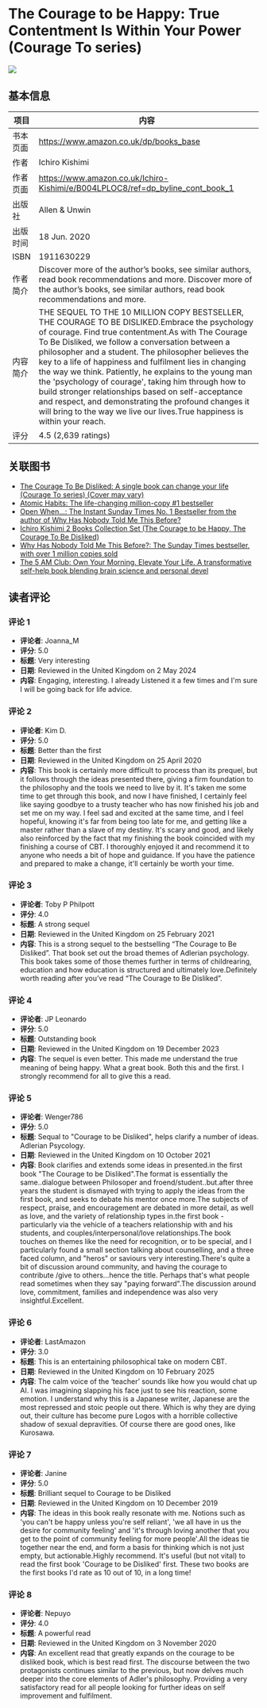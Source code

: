 # The Courage to be Happy: True Contentment Is Within Your Power (Courage To series)

![](https://m.media-amazon.com/images/I/710n+KyystL._SL1500_.jpg)

## 基本信息

| 项目 | 内容 |
| --- | --- |
| 书本页面 | https://www.amazon.co.uk/dp/books_base |
| 作者 | Ichiro Kishimi |
| 作者页面 | https://www.amazon.co.uk/Ichiro-Kishimi/e/B004LPLOC8/ref=dp_byline_cont_book_1 |
| 出版社 | Allen & Unwin |
| 出版时间 | 18 Jun. 2020 |
| ISBN | 1911630229 |
| 作者简介 | Discover more of the author’s books, see similar authors, read book recommendations and more. Discover more of the author’s books, see similar authors, read book recommendations and more. |
| 内容简介 | THE SEQUEL TO THE 10 MILLION COPY BESTSELLER, THE COURAGE TO BE DISLIKED.Embrace the psychology of courage. Find true contentment.As with The Courage To Be Disliked, we follow a conversation between a philosopher and a student. The philosopher believes the key to a life of happiness and fulfilment lies in changing the way we think. Patiently, he explains to the young man the 'psychology of courage', taking him through how to build stronger relationships based on self-acceptance and respect, and demonstrating the profound changes it will bring to the way we live our lives.True happiness is within your reach. |
| 评分 | 4.5 (2,639 ratings) |

## 关联图书

- [The Courage To Be Disliked: A single book can change your life (Courage To series) (Cover may vary)](https://www.amazon.co.uk/Courage-Be-Disliked-yourself-happiness/dp/176063073X/ref=pd_vtp_h_pd_vtp_h_d_sccl_1/257-3686364-7524253?pd_rd_w=AycQ2&content-id=amzn1.sym.27b8d297-93e8-4664-82f7-98afee526b43&pf_rd_p=27b8d297-93e8-4664-82f7-98afee526b43&pf_rd_r=R2ST5XMS6RYEZQTN6TPE&pd_rd_wg=5LI4c&pd_rd_r=881aed33-0d83-4165-ad29-bf63bbe339fb&pd_rd_i=176063073X&psc=1)
- [Atomic Habits: The life-changing million-copy #1 bestseller](https://www.amazon.co.uk/Atomic-Habits-Proven-Build-Break/dp/1847941834/ref=pd_vtp_h_pd_vtp_h_d_sccl_2/257-3686364-7524253?pd_rd_w=AycQ2&content-id=amzn1.sym.27b8d297-93e8-4664-82f7-98afee526b43&pf_rd_p=27b8d297-93e8-4664-82f7-98afee526b43&pf_rd_r=R2ST5XMS6RYEZQTN6TPE&pd_rd_wg=5LI4c&pd_rd_r=881aed33-0d83-4165-ad29-bf63bbe339fb&pd_rd_i=1847941834&psc=1)
- [Open When…: The Instant Sunday Times No. 1 Bestseller from the author of Why Has Nobody Told Me This Before?](https://www.amazon.co.uk/Open-When-Instant-Sunday-Bestseller/dp/0241663938/ref=pd_vtp_h_pd_vtp_h_d_sccl_3/257-3686364-7524253?pd_rd_w=AycQ2&content-id=amzn1.sym.27b8d297-93e8-4664-82f7-98afee526b43&pf_rd_p=27b8d297-93e8-4664-82f7-98afee526b43&pf_rd_r=R2ST5XMS6RYEZQTN6TPE&pd_rd_wg=5LI4c&pd_rd_r=881aed33-0d83-4165-ad29-bf63bbe339fb&pd_rd_i=0241663938&psc=1)
- [Ichiro Kishimi 2 Books Collection Set (The Courage to be Happy, The Courage To Be Disliked)](https://www.amazon.co.uk/Courage-Happy-Hardcover-Disliked-Collection/dp/912385877X/ref=pd_vtp_h_pd_vtp_h_d_sccl_4/257-3686364-7524253?pd_rd_w=AycQ2&content-id=amzn1.sym.27b8d297-93e8-4664-82f7-98afee526b43&pf_rd_p=27b8d297-93e8-4664-82f7-98afee526b43&pf_rd_r=R2ST5XMS6RYEZQTN6TPE&pd_rd_wg=5LI4c&pd_rd_r=881aed33-0d83-4165-ad29-bf63bbe339fb&pd_rd_i=912385877X&psc=1)
- [Why Has Nobody Told Me This Before?: The Sunday Times bestseller, with over 1 million copies sold](https://www.amazon.co.uk/Why-Nobody-Told-This-Before/dp/0241529719/ref=pd_vtp_h_pd_vtp_h_d_sccl_5/257-3686364-7524253?pd_rd_w=AycQ2&content-id=amzn1.sym.27b8d297-93e8-4664-82f7-98afee526b43&pf_rd_p=27b8d297-93e8-4664-82f7-98afee526b43&pf_rd_r=R2ST5XMS6RYEZQTN6TPE&pd_rd_wg=5LI4c&pd_rd_r=881aed33-0d83-4165-ad29-bf63bbe339fb&pd_rd_i=0241529719&psc=1)
- [The 5 AM Club: Own Your Morning. Elevate Your Life. A transformative self-help book blending brain science and personal devel](https://www.amazon.co.uk/5-AM-Club-Robin-Sharma/dp/0008312834/ref=pd_vtp_h_pd_vtp_h_d_sccl_6/257-3686364-7524253?pd_rd_w=AycQ2&content-id=amzn1.sym.27b8d297-93e8-4664-82f7-98afee526b43&pf_rd_p=27b8d297-93e8-4664-82f7-98afee526b43&pf_rd_r=R2ST5XMS6RYEZQTN6TPE&pd_rd_wg=5LI4c&pd_rd_r=881aed33-0d83-4165-ad29-bf63bbe339fb&pd_rd_i=0008312834&psc=1)

## 读者评论

### 评论 1

- **评论者**: Joanna_M
- **评分**: 5.0
- **标题**: Very interesting
- **日期**: Reviewed in the United Kingdom on 2 May 2024
- **内容**: Engaging, interesting. I already Listened it a few times and I'm sure I will be going back for life advice.

### 评论 2

- **评论者**: Kim D.
- **评分**: 5.0
- **标题**: Better than the first
- **日期**: Reviewed in the United Kingdom on 25 April 2020
- **内容**: This book is certainly more difficult to process than its prequel, but it follows through the ideas presented there, giving a firm foundation to the philosophy and the tools we need to live by it. It's taken me some time to get through this book, and now I have finished, I certainly feel like saying goodbye to a trusty teacher who has now finished his job and set me on my way. I feel sad and excited at the same time, and I feel hopeful, knowing it's far from being too late for me, and getting like a master rather than a slave of my destiny. It's scary and good, and likely also reinforced by the fact that my finishing the book coincided with my finishing a course of CBT. I thoroughly enjoyed it and recommend it to anyone who needs a bit of hope and guidance. If you have the patience and prepared to make a change, it'll certainly be worth your time.

### 评论 3

- **评论者**: Toby P Philpott
- **评分**: 4.0
- **标题**: A strong sequel
- **日期**: Reviewed in the United Kingdom on 25 February 2021
- **内容**: This is a strong sequel to the bestselling “The Courage to Be Disliked”. That book set out the broad themes of Adlerian psychology. This book takes some of those themes further in terms of childrearing, education and how education is structured and ultimately love.Definitely worth reading after you’ve read “The Courage to Be Disliked”.

### 评论 4

- **评论者**: JP Leonardo
- **评分**: 5.0
- **标题**: Outstanding book
- **日期**: Reviewed in the United Kingdom on 19 December 2023
- **内容**: The sequel is even better. This made me understand the true meaning of being happy. What a great book. Both this and the first. I strongly recommend for all to give this a read.

### 评论 5

- **评论者**: Wenger786
- **评分**: 5.0
- **标题**: Sequal to "Courage to be Disliked", helps clarify a number of ideas. Adlerian Psycology.
- **日期**: Reviewed in the United Kingdom on 10 October 2021
- **内容**: Book clarifies and extends some ideas in presented.in the first book "The Courage to be Disliked".The format is essentially the same..dialogue between Philosoper and froend/student..but.after three years the student is dismayed with trying to apply the ideas from the first book, and seeks to debate his mentor once more.The subjects of respect, praise, and encouragement are debated in more detail, as well as love, and the variety of relationship types in.the first book - particularly via the vehicle of a teachers relationship with and his students, and couples/interpersonal/love relationships.The book touches on themes like the need for recognition, or to be special, and I particularly found a small section talking about counselling, and a three faced column, and "heros" or saviours very interesting.There's quite a bit of discussion around community, and having the courage to contribute /give to others...hence the title. Perhaps that's what people read sometimes when they say "paying forward".The discussion around love, commitment, families and independence was also very insightful.Excellent.

### 评论 6

- **评论者**: LastAmazon
- **评分**: 3.0
- **标题**: This is an entertaining philosophical take on modern CBT.
- **日期**: Reviewed in the United Kingdom on 10 February 2025
- **内容**: The calm voice of the ‘teacher’ sounds like how you would chat up AI. I was imagining slapping his face just to see his reaction, some emotion. I understand why this is a Japanese writer, Japanese are the most repressed and stoic people out there. Which is why they are dying out, their culture has become pure Logos with a horrible collective shadow of sexual depravities. Of course there are good ones, like Kurosawa.

### 评论 7

- **评论者**: Janine
- **评分**: 5.0
- **标题**: Brilliant sequel to Courage to be Disliked
- **日期**: Reviewed in the United Kingdom on 10 December 2019
- **内容**: The ideas in this book really resonate with me. Notions such as 'you can't be happy unless you're self reliant', 'we all have in us the desire for community feeling' and 'it's through loving another that you get to the point of community feeling for more people'.All the ideas tie together near the end, and form a basis for thinking which is not just empty, but actionable.Highly recommend. It's useful (but not vital) to read the first book 'Courage to be Disliked' first. These two books are the first books I'd rate as 10 out of 10, in a long time!

### 评论 8

- **评论者**: Nepuyo
- **评分**: 4.0
- **标题**: A powerful read
- **日期**: Reviewed in the United Kingdom on 3 November 2020
- **内容**: An excellent read that greatly expands on the courage to be disliked book, which is best read first. The discourse between the two protagonists continues similar to the previous, but now delves much deeper into the core elements of Adler's philosophy. Providing a very satisfactory read for all people looking for further  ideas on self improvement and fulfilment.
